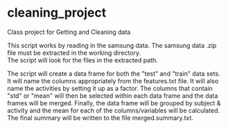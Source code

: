 # cleaning_project
Class project for Getting and Cleaning data

This script works by reading in the samsung data.  The samsung data .zip file must be extracted in the working directory.  
The script will look for the files in the extracted path.

The script will create a data frame for both the "test" and "train" data sets.  
It will name the columns appropriately from the features.txt file.
It will also name the activities by setting it up as a factor.
The columns that contain "std" or "mean" will then be selected within each data frame and the data frames will be merged.
Finally, the data frame will be grouped by subject & activity and the mean for each of the columns/variables will be calculated.
The final summary will be written to the file merged.summary.txt.
